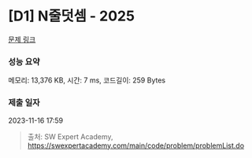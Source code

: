 # [D1] N줄덧셈 - 2025 

[문제 링크](https://swexpertacademy.com/main/code/problem/problemDetail.do?contestProbId=AV5QFZtaAscDFAUq) 

### 성능 요약

메모리: 13,376 KB, 시간: 7 ms, 코드길이: 259 Bytes

### 제출 일자

2023-11-16 17:59



> 출처: SW Expert Academy, https://swexpertacademy.com/main/code/problem/problemList.do